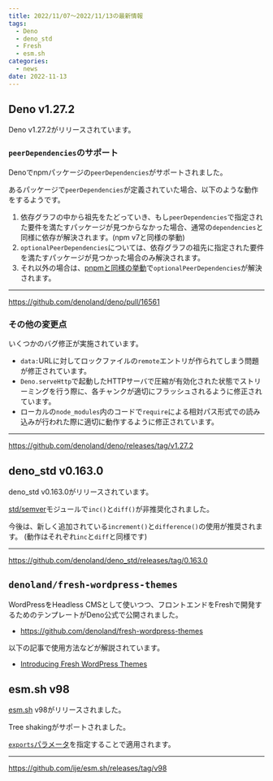 ```yaml
---
title: 2022/11/07〜2022/11/13の最新情報
tags:
  - Deno
  - deno_std
  - Fresh
  - esm.sh
categories:
  - news
date: 2022-11-13
---
```


## Deno v1.27.2

Deno v1.27.2がリリースされています。

### `peerDependencies`のサポート

Denoでnpmパッケージの`peerDependencies`がサポートされました。

あるパッケージで`peerDependencies`が定義されていた場合、以下のような動作をするようです。

1. 依存グラフの中から祖先をたどっていき、もし`peerDependencies`で指定された要件を満たすパッケージが見つからなかった場合、通常の`dependencies`と同様に依存が解決されます。(npm v7と同様の挙動)
2. `optionalPeerDependencies`については、依存グラフの祖先に指定された要件を満たすパッケージが見つかった場合のみ解決されます。
3. それ以外の場合は、[pnpmと同様の挙動](https://pnpm.io/how-peers-are-resolved)で`optionalPeerDependencies`が解決されます。

---

https://github.com/denoland/deno/pull/16561

### その他の変更点

いくつかのバグ修正が実施されています。

- `data:`URLに対してロックファイルの`remote`エントリが作られてしまう問題が修正されています。
- `Deno.serveHttp`で起動したHTTPサーバで圧縮が有効化された状態でストリーミングを行う際に、各チャンクが適切にフラッシュされるように修正されています。
- ローカルの`node_modules`内のコードで`require`による相対パス形式での読み込みが行われた際に適切に動作するように修正されています。

---

https://github.com/denoland/deno/releases/tag/v1.27.2

## deno_std v0.163.0

deno_std v0.163.0がリリースされています。

[std/semver](https://deno.land/std@0.163.0/semver)モジュールで`inc()`と`diff()`が非推奨化されました。

今後は、新しく追加されている`increment()`と`difference()`の使用が推奨されます。 (動作はそれぞれ`inc`と`diff`と同様です)

---

https://github.com/denoland/deno_std/releases/tag/0.163.0

## `denoland/fresh-wordpress-themes`

WordPressをHeadless CMSとして使いつつ、フロントエンドをFreshで開発するためのテンプレートがDeno公式で公開されました。

* https://github.com/denoland/fresh-wordpress-themes

以下の記事で使用方法などが解説されています。

* [Introducing Fresh WordPress Themes](https://deno.com/blog/introducing-fresh-wordpress-themes)

## esm.sh v98

[esm.sh](https://github.com/ije/esm.sh) v98がリリースされました。

Tree shakingがサポートされました。

[`exports`パラメータ](https://github.com/ije/esm.sh/tree/v98#tree-shaking)を指定することで適用されます。

---

https://github.com/ije/esm.sh/releases/tag/v98
